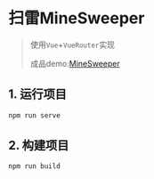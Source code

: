 # 扫雷MineSweeper

> 使用`Vue`+`VueRouter`实现
>
> 成品demo:[MineSweeper](http://xav1er.com/minesweeper)

## 1. 运行项目

```bash
npm run serve
```

## 2. 构建项目

```bash
npm run build
```

